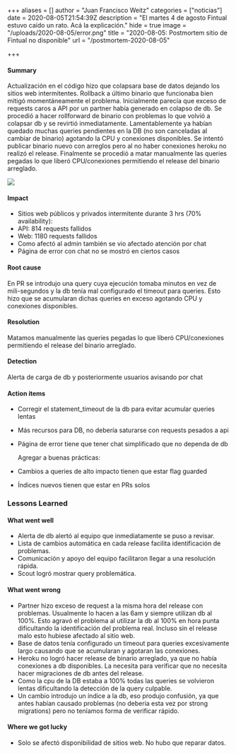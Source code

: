 +++
aliases = []
author = "Juan Francisco Weitz"
categories = ["noticias"]
date = 2020-08-05T21:54:39Z
description = "El martes 4 de agosto Fintual estuvo caído un rato. Acá la explicación."
hide = true
image = "/uploads/2020-08-05/error.png"
title = "2020-08-05: Postmortem sitio de Fintual no disponible"
url = "/postmortem-2020-08-05"

+++
#### Summary

Actualización en el código hizo que colapsara base de datos dejando los sitios web intermitentes. Rollback a último binario que funcionaba bien mitigó momentáneamente el problema. Inicialmente parecía que exceso de requests caros a API por un partner había generado en colapso de db. Se procedió a hacer rollforward de binario con problemas lo que volvió a colapsar db y se revirtió inmediatamente.    Lamentablemente ya habían quedado muchas queries pendientes en la DB (no son canceladas al cambiar de binario) agotando la CPU y conexiones disponibles. Se intentó publicar binario nuevo con arreglos pero al no haber conexiones heroku no realizó el release. Finalmente se procedió a matar manualmente las queries pegadas lo que liberó CPU/conexiones permitiendo el release del binario arreglado.

![](/uploads/2020-08-05/error.png)

#### Impact

* Sitios web públicos y privados intermitente durante 3 hrs (70% availability):
* API: 814 requests fallidos
* Web: 1180 requests fallidos
* Como afectó al admin también se vio afectado atención por chat
* Página de error con chat no se mostró en ciertos casos

#### Root cause

En PR se introdujo una query cuya ejecución tomaba minutos en vez de mili-segundos y la db tenía mal configurado el timeout para queries. Esto hizo que se acumularan dichas queries en exceso agotando CPU y conexiones disponibles.

#### Resolution

Matamos manualmente las queries pegadas lo que liberó CPU/conexiones permitiendo el release del binario arreglado.

#### Detection

Alerta de carga de db y posteriormente usuarios avisando por chat

#### Action items

* Corregir el statement_timeout de la db para evitar acumular queries lentas
* Más recursos para DB, no debería saturarse con requests pesados a api
* Página de error tiene que tener chat simplificado que no dependa de db

  Agregar a buenas prácticas:
* Cambios a queries de alto impacto tienen que estar flag guarded
* Índices nuevos tienen que estar en PRs solos

### Lessons Learned

#### What went well

* Alerta de db alertó al equipo que inmediatamente se puso a revisar.
* Lista de cambios automática en cada release facilita identificación de problemas.
* Comunicación y apoyo del equipo facilitaron llegar a una resolución rápida.
* Scout logró mostrar query problemática.

#### What went wrong

* Partner hizo exceso de request a la misma hora del release con problemas. Usualmente lo hacen a las 6am y siempre utilizan db al 100%. Esto agravó el problema al utilizar la db al 100% en hora punta dificultando la identificación del problema real. Incluso sin el release malo esto hubiese afectado al sitio web.
* Base de datos tenía configurado un timeout para queries excesivamente largo causando que se acumularan y agotaran las conexiones.
* Heroku no logró hacer release de binario arreglado, ya que no había conexiones a db disponibles. La necesita para verificar que no necesita hacer migraciones de db antes del release.
* Como la cpu de la DB estaba a 100% todas las queries se volvieron lentas dificultando la detección de la query culpable.
* Un cambio introdujo un índice a la db, eso produjo confusión, ya que antes habían causado problemas (no deberia esta vez por strong migrations) pero no teníamos forma de verificar rápido.

#### Where we got lucky

* Solo se afectó disponibilidad de sitios web. No hubo que reparar datos.